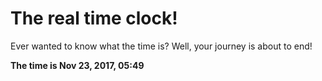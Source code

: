 # The real time clock!

Ever wanted to know what the time is? Well, your journey is about to end!

**The time is Nov 23, 2017, 05:49**